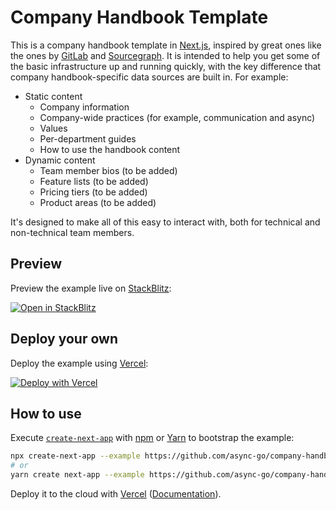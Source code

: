 # Company Handbook Template

This is a company handbook template in [Next.js](https://nextjs.org/), inspired by great ones like the ones by [GitLab](https://about.gitlab.com/handbook/) and [Sourcegraph](https://handbook.sourcegraph.com). It is intended to help you get some of the basic infrastructure up and running quickly, with the key difference that company handbook-specific data sources are built in. For example:

- Static content
  - Company information
  - Company-wide practices (for example, communication and async)
  - Values
  - Per-department guides
  - How to use the handbook content
- Dynamic content  
  - Team member bios (to be added)
  - Feature lists (to be added)
  - Pricing tiers (to be added)
  - Product areas (to be added)

It's designed to make all of this easy to interact with, both for technical and non-technical team members.

## Preview

Preview the example live on [StackBlitz](http://stackblitz.com/):

[![Open in StackBlitz](https://developer.stackblitz.com/img/open_in_stackblitz.svg)](https://stackblitz.com/github/async-go/company-handbook-template/tree/main)

## Deploy your own

Deploy the example using [Vercel](https://vercel.com):

[![Deploy with Vercel](https://vercel.com/button)](https://vercel.com/new/git/external?repository-url=https://github.com/async-go/company-handbook-template/tree/main&project-name=company-handbook-template&repository-name=company-handbook-template)

## How to use

Execute [`create-next-app`](https://github.com/vercel/next.js/tree/canary/packages/create-next-app) with [npm](https://docs.npmjs.com/cli/init) or [Yarn](https://yarnpkg.com/lang/en/docs/cli/create/) to bootstrap the example:

```bash
npx create-next-app --example https://github.com/async-go/company-handbook-template company-handbook-app
# or
yarn create next-app --example https://github.com/async-go/company-handbook-template company-handbook-app
```

Deploy it to the cloud with [Vercel](https://vercel.com/new?utm_source=github&utm_medium=readme&utm_campaign=next-example) ([Documentation](https://nextjs.org/docs/deployment)).